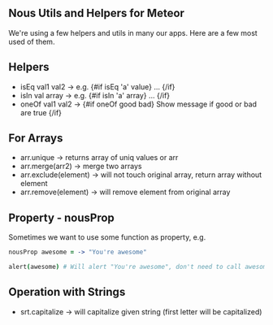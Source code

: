 Nous Utils and Helpers for Meteor
---------------------------------

We're using a few helpers and utils in many our apps. Here are a few most used of them.

## Helpers
  * isEq val1 val2 -> e.g. {#if isEq 'a' value} ... {/if}
  * isIn val array -> e.g. {#if isIn 'a' array} ... {/if}
  * oneOf val1 val2 -> {#if oneOf good bad} Show message if good or bad are true {/if}

## For Arrays

  * arr.unique  -> returns array of uniq values or arr
  * arr.merge(arr2) -> merge two arrays
  * arr.exclude(element) -> will not touch original array, return array without element
  * arr.remove(element) -> will remove element from original array


## Property - nousProp

Sometimes we want to use some function as property, e.g.

```CoffeeScript
nousProp awesome = -> "You're awesome"

alert(awesome) # Will alert "You're awesome", don't need to call awesome() function
```

## Operation with Strings

  * srt.capitalize -> will capitalize given string (first letter will be capitalized)

